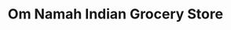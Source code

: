---
title: "Om Namah Indian Grocery Store"
url: /coffs-harbour/om-namah-indian-grocery-store/
shop: convenience
---